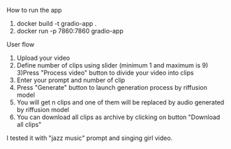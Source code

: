 How to run the app
1) docker build -t gradio-app .
2) docker run -p 7860:7860 gradio-app

User flow
1) Upload your video
2) Define number of clips using slider (minimum 1 and maximum is 9)
3)Press "Process video" button to divide your video into clips
4) Enter your prompt and number of clip
5) Press "Generate" button to launch generation process by riffusion model
6) You will get n clips and one of them will be replaced by audio generated by riffusion model
7) You can download all clips as archive by clicking on button "Download all clips"

I tested it with "jazz music" prompt and singing girl video.
